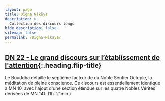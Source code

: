 ```yaml
---
layout: page
title: Dīgha Nikāya
description: >
  Collection des discours longs
hide_description: false
sitemap: false
permalink: /Digha-Nikaya/
---
```


## [DN 22 - Le grand discours sur l’établissement de l'attention](/Digha-Nikaya/DN22){:.heading.flip-title}

Le Bouddha détaille le septième facteur de du Noble Sentier Octuple, la méditation de pleine conscience. Ce discours est essentiellement identique à MN 10, avec l'ajout d'une section étendue sur les quatre Nobles Vérités dérivées de MN 141. (1h.&nbsp;21min.)



